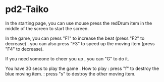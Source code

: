 # pd2-Taiko

In the starting page, you can use mouse press the redDrum item in the middle of the screen to start the screen.

In the game, you can press "F1" to increase the beat (press "F2" to decrease) .
you can also press "F3" to speed up the moving item (press "F4" to decrease).

If you need someone to cheer you up , you can "G" to do it.

You have 30 secs to play the game .
How to play : press "f" to destroy the blue moving item.
            : press "s" to destroy the other moving item.
